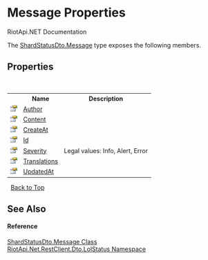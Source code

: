 # Message Properties
RiotApi.NET Documentation 

The <a href="253161c3-ec0a-09d3-5673-b77022b48981">ShardStatusDto.Message</a> type exposes the following members.


## Properties
&nbsp;<table><tr><th></th><th>Name</th><th>Description</th></tr><tr><td>![Public property](media/pubproperty.gif "Public property")</td><td><a href="37e454dc-3e48-9559-2742-031153c853ee">Author</a></td><td></td></tr><tr><td>![Public property](media/pubproperty.gif "Public property")</td><td><a href="f7ed37b9-3c05-dcc8-baff-ad2ec1df1489">Content</a></td><td></td></tr><tr><td>![Public property](media/pubproperty.gif "Public property")</td><td><a href="d0a4d740-5540-7e99-8ac3-7b54dfbe4b53">CreateAt</a></td><td></td></tr><tr><td>![Public property](media/pubproperty.gif "Public property")</td><td><a href="df727377-1720-1518-72ad-f1fb8e1aea7b">Id</a></td><td></td></tr><tr><td>![Public property](media/pubproperty.gif "Public property")</td><td><a href="a79fc6ea-73cf-a2c3-efd4-4b47fe49fb99">Severity</a></td><td>
Legal values: Info, Alert, Error</td></tr><tr><td>![Public property](media/pubproperty.gif "Public property")</td><td><a href="3e4b690a-aaa8-ecc2-5243-b105bddbeebc">Translations</a></td><td></td></tr><tr><td>![Public property](media/pubproperty.gif "Public property")</td><td><a href="958e364c-9e8e-f192-56f2-350f7be4c83e">UpdatedAt</a></td><td></td></tr></table>&nbsp;
<a href="#message-properties">Back to Top</a>

## See Also


#### Reference
<a href="253161c3-ec0a-09d3-5673-b77022b48981">ShardStatusDto.Message Class</a><br /><a href="66f53e8a-3927-5030-7a13-b2f33de3f826">RiotApi.Net.RestClient.Dto.LolStatus Namespace</a><br />